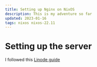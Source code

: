 ```yaml
---
title: Setting up Nginx on NixOS
description: This is my adventure so far
updated: 2023-01-16
tags: nixos nixos-22.11
---
```


# Setting up the server

I followed this [Linode guide](https://www.linode.com/docs/guides/install-nixos-on-linode/)
